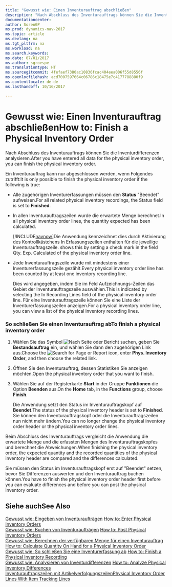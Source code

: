 ```yaml
---
title: "Gewusst wie: Einen Inventurauftrag abschließen"
description: "Nach Abschluss des Inventurauftrags können Sie die Inventurdifferenzen analysieren."
documentationcenter: 
author: SorenGP
ms.prod: dynamics-nav-2017
ms.topic: article
ms.devlang: na
ms.tgt_pltfrm: na
ms.workload: na
ms.search.keywords: 
ms.date: 07/01/2017
ms.author: sgroespe
ms.translationtype: HT
ms.sourcegitcommit: 4fefaef7380ac10836fcac404eea006f55d8556f
ms.openlocfilehash: acd7007597664c06786c18475e7c4177788880f9
ms.contentlocale: de-de
ms.lasthandoff: 10/16/2017

---
```

# <a name="how-to-finish-a-physical-inventory-order"></a><span data-ttu-id="13364-103">Gewusst wie: Einen Inventurauftrag abschließen</span><span class="sxs-lookup"><span data-stu-id="13364-103">How to: Finish a Physical Inventory Order</span></span>
<span data-ttu-id="13364-104">Nach Abschluss des Inventurauftrags können Sie die Inventurdifferenzen analysieren.</span><span class="sxs-lookup"><span data-stu-id="13364-104">After you have entered all data for the physical inventory order, you can finish the physical inventory order.</span></span>  
  
 <span data-ttu-id="13364-105">Ein Inventurauftrag kann nur abgeschlossen werden, wenn Folgendes zutrifft:</span><span class="sxs-lookup"><span data-stu-id="13364-105">It is only possible to finish the physical inventory order if the following is true:</span></span>  
  
-   <span data-ttu-id="13364-106">Alle zugehörigen Inventurerfassungen müssen den **Status** "Beendet" aufweisen.</span><span class="sxs-lookup"><span data-stu-id="13364-106">For all related physical inventory recordings, the Status field is set to **Finished**.</span></span>  
  
-   <span data-ttu-id="13364-107">In allen Inventurauftragszeilen wurde die erwartete Menge berechnet.</span><span class="sxs-lookup"><span data-stu-id="13364-107">In all physical inventory order lines, the quantity expected has been calculated.</span></span>  
  
     [!INCLUDE[navnow](../../includes/navnow_md.md)]<span data-ttu-id="13364-108">Die Anwendung kennzeichnet dies durch Aktivierung des Kontrollkästchens  In Erfassungszeilen enthalten für die jeweilige Inventurauftragszeile.</span><span class="sxs-lookup"><span data-stu-id="13364-108"> shows this by setting a check mark in the field Qty. Exp. Calculated of the physical inventory order line.</span></span>  
  
-   <span data-ttu-id="13364-109">Jede Inventurauftragszeile wurde mit mindestens einer Inventurerfassungszeile gezählt.</span><span class="sxs-lookup"><span data-stu-id="13364-109">Every physical inventory order line has been counted by at least one inventory recording line.</span></span>  
  
     <span data-ttu-id="13364-110">Dies wird angegeben, indem Sie im Feld Aufzeichnungs-Zeilen das Gebiet der Inventurauftragszeile auswählen.</span><span class="sxs-lookup"><span data-stu-id="13364-110">This is indicated by selecting the In Recording Lines field of the physical inventory order line.</span></span> <span data-ttu-id="13364-111">Für eine Inventurauftragszeile können Sie eine Liste der Inventurerfassungszeilen anzeigen.</span><span class="sxs-lookup"><span data-stu-id="13364-111">For a physical inventory order line, you can view a list of the physical inventory recording lines.</span></span>  
  
### <a name="to-finish-a-physical-inventory-order"></a><span data-ttu-id="13364-112">So schließen Sie einen Inventurauftrag ab</span><span class="sxs-lookup"><span data-stu-id="13364-112">To finish a physical inventory order</span></span>  
  
1.  <span data-ttu-id="13364-113">Wählen Sie das Symbol ![Nach Seite oder Bericht suchen](media/ui-search/search_small.png "Symbol „Nach Seite oder Bericht suchen”"), geben Sie **Bestandsauftrag** ein, und wählen Sie dann den zugehörigen Link aus.</span><span class="sxs-lookup"><span data-stu-id="13364-113">Choose the ![Search for Page or Report](media/ui-search/search_small.png "Search for Page or Report icon") icon, enter **Phys. Inventory Order**, and then choose the related link.</span></span>  
  
2.  <span data-ttu-id="13364-114">Öffnen Sie den Inventurauftrag, dessen Statistiken Sie anzeigen möchten.</span><span class="sxs-lookup"><span data-stu-id="13364-114">Open the physical inventory order that you want to finish.</span></span>  
  
3.  <span data-ttu-id="13364-115">Wählen Sie auf der Registerkarte **Start** in der Gruppe **Funktionen** die Option **Beenden** aus.</span><span class="sxs-lookup"><span data-stu-id="13364-115">On the **Home** tab, in the **Functions** group, choose **Finish**.</span></span>  
  
     <span data-ttu-id="13364-116">Die Anwendung setzt den Status im Inventurauftragskopf auf **Beendet**.</span><span class="sxs-lookup"><span data-stu-id="13364-116">The status of the physical inventory header is set to **Finished**.</span></span> <span data-ttu-id="13364-117">Sie können den Inventurauftragskopf oder die Inventurauftragszeilen nun nicht mehr ändern.</span><span class="sxs-lookup"><span data-stu-id="13364-117">You can no longer change the physical inventory order header or the physical inventory order lines.</span></span>  
  
 <span data-ttu-id="13364-118">Beim Abschluss des Inventurauftrags vergleicht die Anwendung die erwartete Menge und die erfassten Mengen des Inventurauftragskopfes und berechnet die Abweichungen.</span><span class="sxs-lookup"><span data-stu-id="13364-118">When finishing the physical inventory order, the expected quantity and the recorded quantities of the physical inventory header are compared and the differences calculated.</span></span>  
  
 <span data-ttu-id="13364-119">Sie müssen den Status im Inventurauftragskopf erst auf "Beendet" setzen, bevor Sie Differenzen auswerten und den Inventurauftrag buchen können.</span><span class="sxs-lookup"><span data-stu-id="13364-119">You have to finish the physical inventory order header first before you can evaluate differences and before you can post the physical inventory order.</span></span>  
  
## <a name="see-also"></a><span data-ttu-id="13364-120">Siehe auch</span><span class="sxs-lookup"><span data-stu-id="13364-120">See Also</span></span>  
 <span data-ttu-id="13364-121">[Gewusst wie: Eingeben von Inventuraufträgen](how-to-enter-physical-inventory-orders.md) </span><span class="sxs-lookup"><span data-stu-id="13364-121">[How to: Enter Physical Inventory Orders](how-to-enter-physical-inventory-orders.md) </span></span>  
 <span data-ttu-id="13364-122">[Gewusst wie: Buchen von Inventuraufträgen](how-to-post-physical-inventory-orders.md) </span><span class="sxs-lookup"><span data-stu-id="13364-122">[How to: Post Physical Inventory Orders](how-to-post-physical-inventory-orders.md) </span></span>  
 <span data-ttu-id="13364-123">[Gewusst wie: Berechnen der verfügbaren Menge für einen Inventurauftrag](how-to-calculate-quantity-on-hand-for-a-physical-inventory-order.md) </span><span class="sxs-lookup"><span data-stu-id="13364-123">[How to: Calculate Quantity On Hand for a Physical Inventory Order](how-to-calculate-quantity-on-hand-for-a-physical-inventory-order.md) </span></span>  
 <span data-ttu-id="13364-124">[Gewusst wie: So schließen Sie eine Inventurerfassung ab](how-to-finish-a-physical-inventory-recording.md) </span><span class="sxs-lookup"><span data-stu-id="13364-124">[How to: Finish a Physical Inventory Recording](how-to-finish-a-physical-inventory-recording.md) </span></span>  
 <span data-ttu-id="13364-125">[Gewusst wie: Analysieren von Inventurdifferenzen](how-to-analyze-physical-inventory-differences.md) </span><span class="sxs-lookup"><span data-stu-id="13364-125">[How to: Analyze Physical Inventory Differences](how-to-analyze-physical-inventory-differences.md) </span></span>  
 [<span data-ttu-id="13364-126">Inventurauftragszeilen mit Artikelverfolgungszeilen</span><span class="sxs-lookup"><span data-stu-id="13364-126">Physical Inventory Order Lines With Item Tracking Lines</span></span>](physical-inventory-order-lines-with-item-tracking-lines.md)
